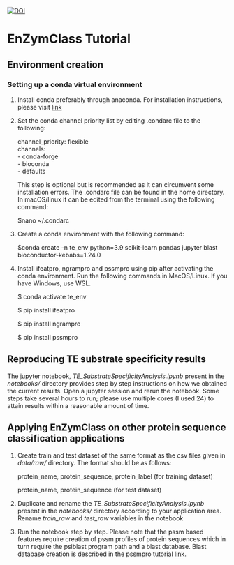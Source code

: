 

[![DOI](https://zenodo.org/badge/286865245.svg)](https://zenodo.org/badge/latestdoi/286865245)

# EnZymClass Tutorial


## Environment creation

### Setting up a conda virtual environment
1.  Install conda preferably through anaconda. For installation instructions, please visit [link](https://docs.anaconda.com/anaconda/install/)

2. Set the conda channel priority list by editing .condarc file to the following:

    channel_priority: flexible \
    channels:\
     \- conda-forge\
     \- bioconda\
     \- defaults

    This step is optional but is recommended as it can circumvent some installation errors. The .condarc file can be found in the home directory. In macOS/linux it can be edited from the terminal using the following command: 
    
    \$nano ~/.condarc
    
3. Create a conda environment with the following command:

   $conda create -n te_env python=3.9 scikit-learn pandas jupyter blast bioconductor-kebabs=1.24.0

4. Install ifeatpro, ngrampro and pssmpro using pip after activating the conda environment. Run the following commands in MacOS/Linux. If you have Windows, use WSL.
   
   \$ conda activate te_env
   
   \$ pip install ifeatpro
   
   \$ pip install ngrampro
   
   \$ pip install pssmpro


## Reproducing TE substrate specificity results 
The jupyter notebook, *TE_SubstrateSpecificityAnalysis.ipynb* present in the *notebooks/* directory provides step by step instructions on how we obtained the current results. Open a jupyter session and rerun the notebook. Some steps take several hours to run; please use multiple cores (I used 24) to attain results within a reasonable amount of time.  


## Applying EnZymClass on other protein sequence classification applications
1. Create train and test dataset of the same format as the csv files given in *data/raw/* directory. The format should be as follows:

    protein_name, protein_sequence, protein_label (for training dataset)
    
    protein_name, protein_sequence (for test dataset)
    
    
2. Duplicate and rename the *TE_SubstrateSpecificityAnalysis.ipynb* present in the *notebooks/* directory according to your application area. Rename *train_raw* and *test_raw* variables in the notebook

3. Run the notebook step by step. Please note that the pssm based features require creation of pssm profiles of protein sequences which in turn require the psiblast program path and a blast database. Blast database creation is described in the pssmpro tutorial [link](https://pypi.org/project/pssmpro/).  
